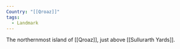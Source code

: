 ```yaml
---
Country: "[[Qroaz]]"
tags:
  - Landmark
---
```

The northernmost island of [[Qroaz]], just above [[Sullurarth Yards]].